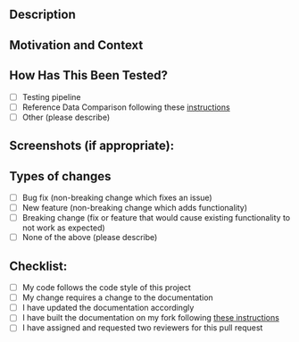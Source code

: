 <!--- Provide a general summary of your changes in the title above. -->

## Description
<!--- Describe your changes in detail. -->

## Motivation and Context
<!--- Why is this change required? What problem does it solve? -->
<!--- If it fixes an open issue, please link to the issue here. -->

## How Has This Been Tested?
- [ ] Testing pipeline
- [ ] Reference Data Comparison following these [instructions](https://tardis-sn.github.io/tardis/development/continuous_integration.html)
- [ ] Other (please describe)
<!--- Please describe in detail how you tested your changes. -->
<!--- Include details of your testing environment, tests ran to see how -->
<!--- your change affects other areas of the code, etc. -->

## Screenshots (if appropriate):

## Types of changes
<!--- Go over all the following points, and put an `x` in all the boxes that apply: -->
<!--- What types of changes does your code introduce? -->
- [ ] Bug fix (non-breaking change which fixes an issue)
- [ ] New feature (non-breaking change which adds functionality)
- [ ] Breaking change (fix or feature that would cause existing functionality to not work as expected)
- [ ] None of the above (please describe)

## Checklist:
<!--- Go over all the following points, and put an `x` in all the boxes that apply: -->
<!--- If you're unsure about any of these, don't hesitate to ask. We're here to help! -->
- [ ] My code follows the code style of this project
- [ ] My change requires a change to the documentation
- [ ] I have updated the documentation accordingly
- [ ] I have built the documentation on my fork following [these instructions](https://tardis-sn.github.io/tardis/development/documentation_preview.html)
- [ ] I have assigned and requested two reviewers for this pull request
